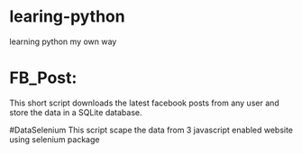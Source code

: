 # learing-python
learning python my own way

# FB_Post:
  This short script downloads the latest facebook posts from any user and store the data in a SQLite database.

#DataSelenium
  This script scape the data from 3 javascript enabled website using selenium package
